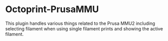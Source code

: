 # Octoprint-PrusaMMU

This plugin handles various things related to the Prusa MMU2 including selecting filament when using single filament prints and showing the active filament.